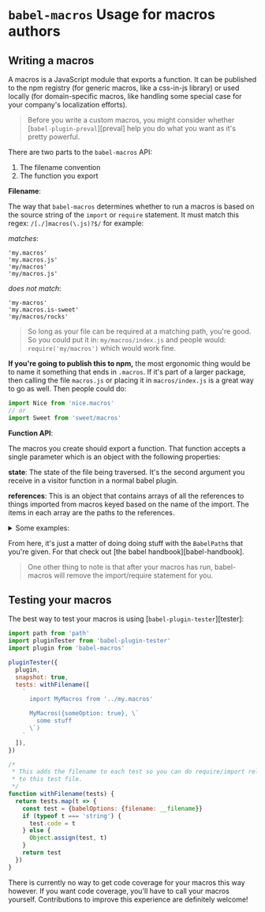 # `babel-macros` Usage for macros authors

## Writing a macros

A macros is a JavaScript module that exports a function. It can be published to
the npm registry (for generic macros, like a css-in-js library) or used locally
(for domain-specific macros, like handling some special case for your company's
localization efforts).

> Before you write a custom macros, you might consider whether
> [`babel-plugin-preval`][preval] help you do what you want as it's pretty
> powerful.

There are two parts to the `babel-macros` API:

1. The filename convention
2. The function you export

**Filename**:

The way that `babel-macros` determines whether to run a macros is based on the
source string of the `import` or `require` statement. It must match this regex:
`/[./]macros(\.js)?$/` for example:

_matches_:

```
'my.macros'
'my.macros.js'
'my/macros'
'my/macros.js'
```

_does not match_:

```
'my-macros'
'my.macros.is-sweet'
'my/macros/rocks'
```

> So long as your file can be required at a matching path, you're good. So you
> could put it in: `my/macros/index.js` and people would: `require('my/macros')`
> which would work fine.

**If you're going to publish this to npm,** the most ergonomic thing would be to
name it something that ends in `.macros`. If it's part of a larger package,
then calling the file `macros.js` or placing it in `macros/index.js` is a great
way to go as well. Then people could do:

```js
import Nice from 'nice.macros'
// or
import Sweet from 'sweet/macros'
```

**Function API**:

The macros you create should export a function. That function accepts a single
parameter which is an object with the following properties:

**state**: The state of the file being traversed. It's the second argument
you receive in a visitor function in a normal babel plugin.

**references**: This is an object that contains arrays of all the references to
things imported from macros keyed based on the name of the import. The items
in each array are the paths to the references.

<details>

<summary>Some examples:</summary>

```javascript
import MyMacros from './my.macros'

MyMacros({someOption: true}, `
  some stuff
`)

// references: { default: [BabelPath] }
```

```javascript
import {foo as FooMacros} from './my.macros'

FooMacros({someOption: true}, `
  some stuff
`)

// references: { foo: [BabelPath] }
```

```javascript
import {foo as FooMacros} from './my.macros'

// no usage...

// references: {}
```

</details>

From here, it's just a matter of doing doing stuff with the `BabelPath`s that
you're given. For that check out [the babel handbook][babel-handbook].

> One other thing to note is that after your macros has run, babel-macros will
> remove the import/require statement for you.


## Testing your macros

The best way to test your macros is using [`babel-plugin-tester`][tester]:

```javascript
import path from 'path'
import pluginTester from 'babel-plugin-tester'
import plugin from 'babel-macros'

pluginTester({
  plugin,
  snapshot: true,
  tests: withFilename([
    `
      import MyMacros from '../my.macros'

      MyMacros({someOption: true}, \`
        some stuff
      \`)
    `
  ]),
})

/*
 * This adds the filename to each test so you can do require/import relative
 * to this test file.
 */
function withFilename(tests) {
  return tests.map(t => {
    const test = {babelOptions: {filename: __filename}}
    if (typeof t === 'string') {
      test.code = t
    } else {
      Object.assign(test, t)
    }
    return test
  })
}
```

There is currently no way to get code coverage for your macros this way however.
If you want code coverage, you'll have to call your macros yourself.
Contributions to improve this experience are definitely welcome!
